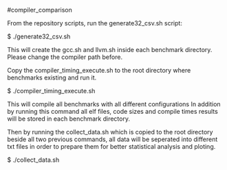 #compiler_comparison

From the repository scripts, run the generate32_csv.sh script:

   $ ./generate32_csv.sh

This will create the gcc.sh and llvm.sh inside each benchmark directory. Please change the compiler path before.

Copy the compiler_timing_execute.sh to the root directory where benchmarks existing and run it.

   $ ./compiler_timing_execute.sh

This will compile all benchmarks with all different configurations In addition by running this command all elf files, code sizes and compile times results will be stored in each benchmark directory.

Then by running the collect_data.sh which is copied to the root directory beside all two previous commands, all data will be seperated into different txt files in order to prepare them for better statistical analysis and ploting.

   $ ./collect_data.sh
   
   

